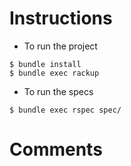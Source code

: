 Instructions
============

* To run the project

```
$ bundle install
$ bundle exec rackup
```

* To run the specs

```
$ bundle exec rspec spec/
```

Comments
========

